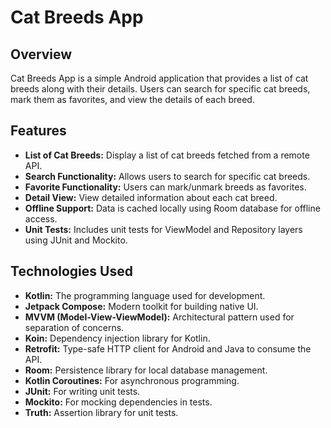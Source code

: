 # Cat Breeds App

## Overview

Cat Breeds App is a simple Android application that provides a list of cat breeds along with their details. Users can search for specific cat breeds, mark them as favorites, and view the details of each breed.

## Features

- **List of Cat Breeds:** Display a list of cat breeds fetched from a remote API.
- **Search Functionality:** Allows users to search for specific cat breeds.
- **Favorite Functionality:** Users can mark/unmark breeds as favorites.
- **Detail View:** View detailed information about each cat breed.
- **Offline Support:** Data is cached locally using Room database for offline access.
- **Unit Tests:** Includes unit tests for ViewModel and Repository layers using JUnit and Mockito.

## Technologies Used

- **Kotlin:** The programming language used for development.
- **Jetpack Compose:** Modern toolkit for building native UI.
- **MVVM (Model-View-ViewModel):** Architectural pattern used for separation of concerns.
- **Koin:** Dependency injection library for Kotlin.
- **Retrofit:** Type-safe HTTP client for Android and Java to consume the API.
- **Room:** Persistence library for local database management.
- **Kotlin Coroutines:** For asynchronous programming.
- **JUnit:** For writing unit tests.
- **Mockito:** For mocking dependencies in tests.
- **Truth:** Assertion library for unit tests.
